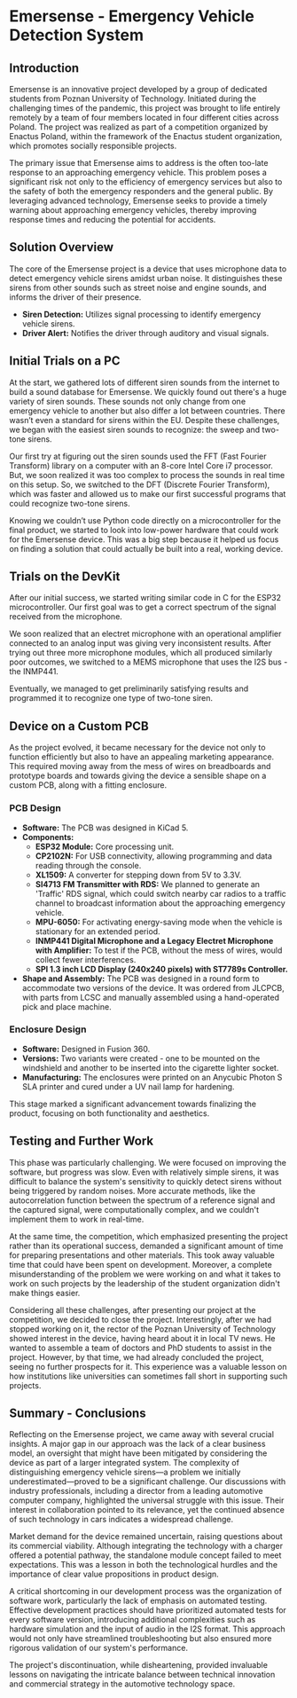 # Emersense - Emergency Vehicle Detection System

## Introduction

Emersense is an innovative project developed by a group of dedicated students from Poznan University of Technology. Initiated during the challenging times of the pandemic, this project was brought to life entirely remotely by a team of four members located in four different cities across Poland. The project was realized as part of a competition organized by Enactus Poland, within the framework of the Enactus student organization, which promotes socially responsible projects.

The primary issue that Emersense aims to address is the often too-late response to an approaching emergency vehicle. This problem poses a significant risk not only to the efficiency of emergency services but also to the safety of both the emergency responders and the general public. By leveraging advanced technology, Emersense seeks to provide a timely warning about approaching emergency vehicles, thereby improving response times and reducing the potential for accidents.


## Solution Overview

The core of the Emersense project is a device that uses microphone data to detect emergency vehicle sirens amidst urban noise. It distinguishes these sirens from other sounds such as street noise and engine sounds, and informs the driver of their presence.

- **Siren Detection:** Utilizes signal processing to identify emergency vehicle sirens.
- **Driver Alert:** Notifies the driver through auditory and visual signals.


## Initial Trials on a PC

At the start, we gathered lots of different siren sounds from the internet to build a sound database for Emersense. We quickly found out there's a huge variety of siren sounds. These sounds not only change from one emergency vehicle to another but also differ a lot between countries. There wasn’t even a standard for sirens within the EU. Despite these challenges, we began with the easiest siren sounds to recognize: the sweep and two-tone sirens.

Our first try at figuring out the siren sounds used the FFT (Fast Fourier Transform) library on a computer with an 8-core Intel Core i7 processor. But, we soon realized it was too complex to process the sounds in real time on this setup. So, we switched to the DFT (Discrete Fourier Transform), which was faster and allowed us to make our first successful programs that could recognize two-tone sirens.

Knowing we couldn’t use Python code directly on a microcontroller for the final product, we started to look into low-power hardware that could work for the Emersense device. This was a big step because it helped us focus on finding a solution that could actually be built into a real, working device.

## Trials on the DevKit

After our initial success, we started writing similar code in C for the ESP32 microcontroller. Our first goal was to get a correct spectrum of the signal received from the microphone. 


We soon realized that an electret microphone with an operational amplifier connected to an analog input was giving very inconsistent results. After trying out three more microphone modules, which all produced similarly poor outcomes, we switched to a MEMS microphone that uses the I2S bus - the INMP441. 


Eventually, we managed to get preliminarily satisfying results and programmed it to recognize one type of two-tone siren.

## Device on a Custom PCB

As the project evolved, it became necessary for the device not only to function efficiently but also to have an appealing marketing appearance. This required moving away from the mess of wires on breadboards and prototype boards and towards giving the device a sensible shape on a custom PCB, along with a fitting enclosure.

### PCB Design

- **Software:** The PCB was designed in KiCad 5.
- **Components:**
  - **ESP32 Module:** Core processing unit.
  - **CP2102N:** For USB connectivity, allowing programming and data reading through the console.
  - **XL1509:** A converter for stepping down from 5V to 3.3V.
  - **SI4713 FM Transmitter with RDS:** We planned to generate an 'Traffic' RDS signal, which could switch nearby car radios to a traffic channel to broadcast information about the approaching emergency vehicle.
  - **MPU-6050:** For activating energy-saving mode when the vehicle is stationary for an extended period.
  - **INMP441 Digital Microphone and a Legacy Electret Microphone with Amplifier:** To test if the PCB, without the mess of wires, would collect fewer interferences.
  - **SPI 1.3 inch LCD Display (240x240 pixels) with ST7789s Controller.**
- **Shape and Assembly:** The PCB was designed in a round form to accommodate two versions of the device. It was ordered from JLCPCB, with parts from LCSC and manually assembled using a hand-operated pick and place machine.

### Enclosure Design

- **Software:** Designed in Fusion 360.
- **Versions:** Two variants were created - one to be mounted on the windshield and another to be inserted into the cigarette lighter socket.
- **Manufacturing:** The enclosures were printed on an Anycubic Photon S SLA printer and cured under a UV nail lamp for hardening.

This stage marked a significant advancement towards finalizing the product, focusing on both functionality and aesthetics.


## Testing and Further Work

This phase was particularly challenging. We were focused on improving the software, but progress was slow. Even with relatively simple sirens, it was difficult to balance the system's sensitivity to quickly detect sirens without being triggered by random noises. More accurate methods, like the autocorrelation function between the spectrum of a reference signal and the captured signal, were computationally complex, and we couldn't implement them to work in real-time.

At the same time, the competition, which emphasized presenting the project rather than its operational success, demanded a significant amount of time for preparing presentations and other materials. This took away valuable time that could have been spent on development. Moreover, a complete misunderstanding of the problem we were working on and what it takes to work on such projects by the leadership of the student organization didn't make things easier.

Considering all these challenges, after presenting our project at the competition, we decided to close the project. Interestingly, after we had stopped working on it, the rector of the Poznan University of Technology showed interest in the device, having heard about it in local TV news. He wanted to assemble a team of doctors and PhD students to assist in the project. However, by that time, we had already concluded the project, seeing no further prospects for it. This experience was a valuable lesson on how institutions like universities can sometimes fall short in supporting such projects.

## Summary - Conclusions

Reflecting on the Emersense project, we came away with several crucial insights. A major gap in our approach was the lack of a clear business model, an oversight that might have been mitigated by considering the device as part of a larger integrated system. The complexity of distinguishing emergency vehicle sirens—a problem we initially underestimated—proved to be a significant challenge. Our discussions with industry professionals, including a director from a leading automotive computer company, highlighted the universal struggle with this issue. Their interest in collaboration pointed to its relevance, yet the continued absence of such technology in cars indicates a widespread challenge.

Market demand for the device remained uncertain, raising questions about its commercial viability. Although integrating the technology with a charger offered a potential pathway, the standalone module concept failed to meet expectations. This was a lesson in both the technological hurdles and the importance of clear value propositions in product design.

A critical shortcoming in our development process was the organization of software work, particularly the lack of emphasis on automated testing. Effective development practices should have prioritized automated tests for every software version, introducing additional complexities such as hardware simulation and the input of audio in the I2S format. This approach would not only have streamlined troubleshooting but also ensured more rigorous validation of our system's performance.

The project's discontinuation, while disheartening, provided invaluable lessons on navigating the intricate balance between technical innovation and commercial strategy in the automotive technology space.




